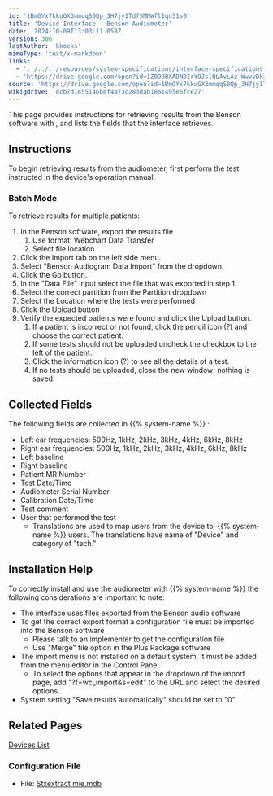 ```yaml
---
id: '1BmGYx7kkuGX3mmqqS0Qp_3H7jy1TdfSMNWfl1qn51s0'
title: 'Device Interface - Benson Audiometer'
date: '2024-10-09T13:03:11.058Z'
version: 306
lastAuthor: 'kkocks'
mimeType: 'text/x-markdown'
links:
  - '../../../resources/system-specifications/interface-specifications.md'
  - 'https://drive.google.com/open?id=1Z0D9BXADNDIrYOJslQLAvLAz-WwvvDkJ'
source: 'https://drive.google.com/open?id=1BmGYx7kkuGX3mmqqS0Qp_3H7jy1TdfSMNWfl1qn51s0'
wikigdrive: '8cb7d1655146bef4a73c283dab1861495e6fce27'
---
```

This page provides instructions for retrieving results from the Benson software with , and lists the fields that the interface retrieves.

## Instructions

To begin retrieving results from the audiometer, first perform the test instructed in the device's operation manual.

### Batch Mode

To retrieve results for multiple patients:

1. In the Benson software, export the results file
    1. Use format: Webchart Data Transfer
    2. Select file location
2. Click the Import tab on the left side menu.
3. Select "Benson Audiogram Data Import" from the dropdown.
4. Click the Go button.
5. In the "Data File" input select the file that was exported in step 1.
6. Select the correct partition from the Partition dropdown
7. Select the Location where the tests were performed
8. Click the Upload button
9. Verify the expected patients were found and click the Upload button.
    1. If a patient is incorrect or not found, click the pencil icon (?) and choose the correct patient.
    2. If some tests should not be uploaded uncheck the checkbox to the left of the patient.
    3. Click the information icon (?) to see all the details of a test.
    4. If no tests should be uploaded, close the new window; nothing is saved.

## Collected Fields

The following fields are collected in {{% system-name %}} :

* Left ear frequencies: 500Hz, 1kHz, 2kHz, 3kHz, 4kHz, 6kHz, 8kHz
* Right ear frequencies: 500Hz, 1kHz, 2kHz, 3kHz, 4kHz, 6kHz, 8kHz
* Left baseline
* Right baseline
* Patient MR Number
* Test Date/Time
* Audiometer Serial Number
* Calibration Date/Time
* Test comment
* User that performed the test
    * Translations are used to map users from the device to  {{% system-name %}} users. The translations have name of "Device" and category of "tech."

## Installation Help

To correctly install and use the audiometer with {{% system-name %}} the following considerations are important to note:

* The interface uses files exported from the Benson audio software
* To get the correct export format a configuration file must be imported into the Benson software
    * Please talk to an implementer to get the configuration file
    * Use "Merge" file option in the Plus Package software
* The import menu is not installed on a default system, it must be added from the menu editor in the Control Panel.
    * To select the options that appear in the dropdown of the import page, add "?f=wc_import&s=edit" to the URL and select the desired options.
* System setting "Save results automatically" should be set to "0"

## Related Pages

[Devices List](../../../resources/system-specifications/interface-specifications.md)

### Configuration File

* File: [Stxextract](https://drive.google.com/open?id=1Z0D9BXADNDIrYOJslQLAvLAz-WwvvDkJ)[ ](https://drive.google.com/open?id=1Z0D9BXADNDIrYOJslQLAvLAz-WwvvDkJ)[mie.mdb](https://drive.google.com/open?id=1Z0D9BXADNDIrYOJslQLAvLAz-WwvvDkJ)
